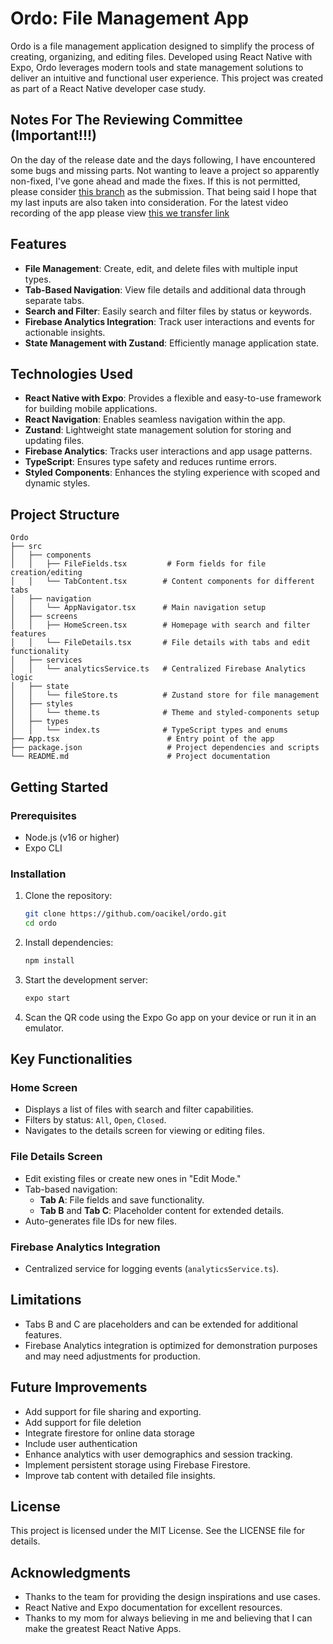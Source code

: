 # Ordo: File Management App

Ordo is a file management application designed to simplify the process of creating, organizing, and editing files. Developed using React Native with Expo, Ordo leverages modern tools and state management solutions to deliver an intuitive and functional user experience. This project was created as part of a React Native developer case study.

## Notes For The Reviewing Committee (Important!!!)

On the day of the release date and the days following, I have encountered some bugs and missing parts. Not wanting to leave a project so apparently non-fixed, I've gone ahead and made the fixes.
If this is not permitted, please consider [this branch](https://github.com/oacikel/ordo/tree/case-study-until-deadline) as the submission.
That being said I hope that my last inputs are also taken into consideration.
For the latest video recording of the app please view [this we transfer link](https://we.tl/t-9oY5oLIhrb)


## Features

- **File Management**: Create, edit, and delete files with multiple input types.
- **Tab-Based Navigation**: View file details and additional data through separate tabs.
- **Search and Filter**: Easily search and filter files by status or keywords.
- **Firebase Analytics Integration**: Track user interactions and events for actionable insights.
- **State Management with Zustand**: Efficiently manage application state.

## Technologies Used

- **React Native with Expo**: Provides a flexible and easy-to-use framework for building mobile applications.
- **React Navigation**: Enables seamless navigation within the app.
- **Zustand**: Lightweight state management solution for storing and updating files.
- **Firebase Analytics**: Tracks user interactions and app usage patterns.
- **TypeScript**: Ensures type safety and reduces runtime errors.
- **Styled Components**: Enhances the styling experience with scoped and dynamic styles.

## Project Structure

```
Ordo
├── src
│   ├── components
│   │   ├── FileFields.tsx         # Form fields for file creation/editing
│   │   └── TabContent.tsx        # Content components for different tabs
│   ├── navigation
│   │   └── AppNavigator.tsx      # Main navigation setup
│   ├── screens
│   │   ├── HomeScreen.tsx        # Homepage with search and filter features
│   │   └── FileDetails.tsx       # File details with tabs and edit functionality
│   ├── services
│   │   └── analyticsService.ts   # Centralized Firebase Analytics logic
│   ├── state
│   │   └── fileStore.ts          # Zustand store for file management
│   ├── styles
│   │   └── theme.ts              # Theme and styled-components setup
│   ├── types
│   │   └── index.ts              # TypeScript types and enums
├── App.tsx                        # Entry point of the app
├── package.json                   # Project dependencies and scripts
└── README.md                      # Project documentation
```

## Getting Started

### Prerequisites

- Node.js (v16 or higher)
- Expo CLI

### Installation

1. Clone the repository:

   ```bash
   git clone https://github.com/oacikel/ordo.git
   cd ordo
   ```

2. Install dependencies:

   ```bash
   npm install
   ```

3. Start the development server:

   ```bash
   expo start
   ```

4. Scan the QR code using the Expo Go app on your device or run it in an emulator.

## Key Functionalities

### Home Screen

- Displays a list of files with search and filter capabilities.
- Filters by status: `All`, `Open`, `Closed`.
- Navigates to the details screen for viewing or editing files.

### File Details Screen

- Edit existing files or create new ones in "Edit Mode."
- Tab-based navigation:
  - **Tab A**: File fields and save functionality.
  - **Tab B** and **Tab C**: Placeholder content for extended details.
- Auto-generates file IDs for new files.

### Firebase Analytics Integration

- Centralized service for logging events (`analyticsService.ts`).

## Limitations

- Tabs B and C are placeholders and can be extended for additional features.
- Firebase Analytics integration is optimized for demonstration purposes and may need adjustments for production.

## Future Improvements

- Add support for file sharing and exporting.
- Add support for file deletion
- Integrate firestore for online data storage
- Include user authentication
- Enhance analytics with user demographics and session tracking.
- Implement persistent storage using Firebase Firestore.
- Improve tab content with detailed file insights.

## License

This project is licensed under the MIT License. See the LICENSE file for details.

## Acknowledgments

- Thanks to the team for providing the design inspirations and use cases.
- React Native and Expo documentation for excellent resources.
- Thanks to my mom for always believing in me and believing that I can make the greatest React Native Apps.

